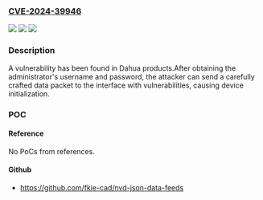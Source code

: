 ### [CVE-2024-39946](https://cve.mitre.org/cgi-bin/cvename.cgi?name=CVE-2024-39946)
![](https://img.shields.io/static/v1?label=Product&message=NVR4XXX&color=blue)
![](https://img.shields.io/static/v1?label=Version&message=NVR4XXX%20Versions%20which%20Build%20time%20before%202023%2F12%2F13%20&color=brightgreen)
![](https://img.shields.io/static/v1?label=Vulnerability&message=n%2Fa&color=blue)

### Description

A vulnerability has been found in Dahua products.After obtaining the administrator's username and password, the attacker can send a carefully crafted data packet to the interface with vulnerabilities, causing device initialization.

### POC

#### Reference
No PoCs from references.

#### Github
- https://github.com/fkie-cad/nvd-json-data-feeds

